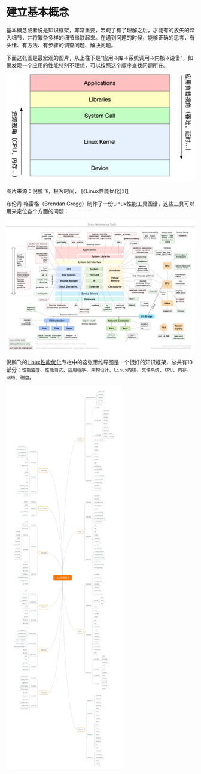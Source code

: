 # 建立基本概念

基本概念或者说是知识框架，非常重要，宏观了有了理解之后，才能有的放矢的深入细节，并将繁杂多样的细节串联起来。在遇到问题的时候，能够正确的思考，有头绪、有方法、有步骤的调查问题、解决问题。

下面这张图是最宏观的图片，从上往下是“应用->库->系统调用->内核->设备”，如果发现一个应用的性能特别不理想，可以按照这个顺序查找问题所在。

![倪鹏飞，极客时间，Linux性能优化](/img/linux/02-framwork-1.png)

图片来源：倪鹏飞，极客时间， [《Linux性能优化]》][1] 

布伦丹·格雷格（Brendan Gregg）制作了一份Linux性能工具图谱，这些工具可以用来定位各个方面的问题：

![Linux性能工具图谱](/img/linux/03-linux-performance-tools.png)

倪鹏飞的[Linux性能优化][1]专栏中的这张思维导图是一个很好的知识框架，总共有10部分：`性能监控`、`性能测试`、`应用程序`、`架构设计`、`Linux内核`、`文件系统`、`CPU`、`内存`、`网络`、`磁盘`。

![Linux性能优化知识框架](/img/linux/04-linux-performance-knowledge.png)

[1]: https://www.lijiaocn.com/img/01-geek-linux-ercode.jpeg "倪鹏飞，极客时间，Linux性能优化"
